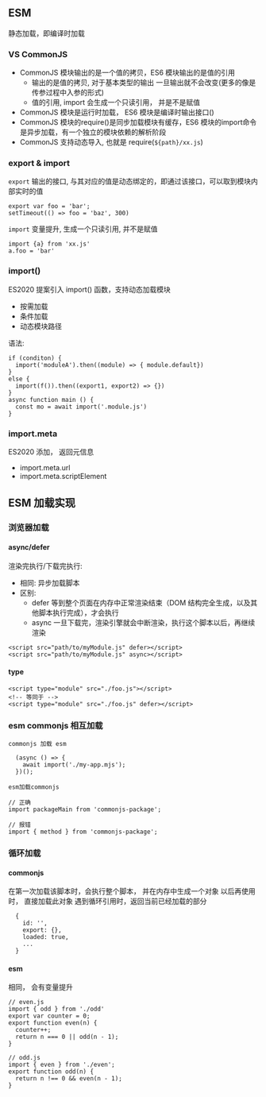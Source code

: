 


## ESM


静态加载，即编译时加载

### VS CommonJS

- CommonJS 模块输出的是一个值的拷贝，ES6 模块输出的是值的引用
  - 输出的是值的拷贝, 对于基本类型的输出 一旦输出就不会改变(更多的像是传参过程中入参的形式)
  - 值的引用, import 会生成一个只读引用， 并是不是赋值
- CommonJS 模块是运行时加载， ES6 模块是编译时输出接口()
- CommonJS 模块的require()是同步加载模块有缓存，ES6 模块的import命令是异步加载，有一个独立的模块依赖的解析阶段
- CommonJS 支持动态导入, 也就是 require(`${path}/xx.js`)


### export & import

`export` 输出的接口, 与其对应的值是动态绑定的，即通过该接口，可以取到模块内部实时的值

```
export var foo = 'bar';
setTimeout(() => foo = 'baz', 300)
```

`import`  变量提升, 生成一个只读引用, 并不是赋值
```
import {a} from 'xx.js'
a.foo = 'bar'
```

### import()

ES2020 提案引入 import() 函数，支持动态加载模块 
- 按需加载
- 条件加载
- 动态模块路径

语法:
```
if (conditon) {
  import('moduleA').then((module) => { module.default})
}
else {
  import(f()).then((export1, export2) => {})
}
async function main () {
  const mo = await import('.module.js')
}
```

### import.meta

ES2020 添加， 返回元信息 
- import.meta.url
- import.meta.scriptElement

## ESM 加载实现 


### 浏览器加载


#### async/defer

渲染完执行/下载完执行:
- 相同: 异步加载脚本 
- 区别:
  - defer 等到整个页面在内存中正常渲染结束（DOM 结构完全生成，以及其他脚本执行完成），才会执行
  - async 一旦下载完，渲染引擎就会中断渲染，执行这个脚本以后，再继续渲染
```
<script src="path/to/myModule.js" defer></script>
<script src="path/to/myModule.js" async></script>
```

#### type

```
<script type="module" src="./foo.js"></script>
<!-- 等同于 -->
<script type="module" src="./foo.js" defer></script>
```

### esm commonjs 相互加载

`commonjs 加载 esm`  
```
  (async () => {
    await import('./my-app.mjs');
  })();
```

`esm加载commonjs`
```
// 正确
import packageMain from 'commonjs-package';

// 报错
import { method } from 'commonjs-package';
```


### 循环加载 

#### commonjs

在第一次加载该脚本时，会执行整个脚本， 并在内存中生成一个对象 
以后再使用时， 直接加载此对象 
遇到循环引用时，返回当前已经加载的部分 

```
  {
    id: '',
    export: {},
    loaded: true,
    ...
  }
```

#### esm

相同， 会有变量提升 

```
// even.js
import { odd } from './odd'
export var counter = 0;
export function even(n) {
  counter++;
  return n === 0 || odd(n - 1);
}

// odd.js
import { even } from './even';
export function odd(n) {
  return n !== 0 && even(n - 1);
}

```